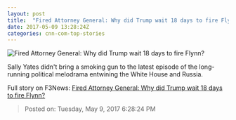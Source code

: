 ```yaml
---
layout: post
title:  "Fired Attorney General: Why did Trump wait 18 days to fire Flynn?"
date: 2017-05-09 13:28:24Z
categories: cnn-com-top-stories
---
```


![Fired Attorney General: Why did Trump wait 18 days to fire Flynn?](http://i2.cdn.cnn.com/cnnnext/dam/assets/170501100421-04-donald-trump-file-0425-super-tease.jpg)

Sally Yates didn't bring a smoking gun to the latest episode of the long-running political melodrama entwining the White House and Russia.


Full story on F3News: [Fired Attorney General: Why did Trump wait 18 days to fire Flynn?](http://www.f3nws.com/n/s3TKDH)

> Posted on: Tuesday, May 9, 2017 6:28:24 PM
